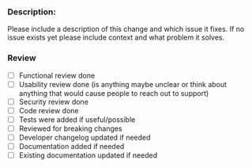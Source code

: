 ### Description:

Please include a description of this change and which issue it fixes. If no issue exists yet please include context and what problem it solves.

### Review

* [ ] Functional review done
* [ ] Usability review done (is anything maybe unclear or think about anything that would cause people to reach out to support)
* [ ] Security review done
* [ ] Code review done
* [ ] Tests were added if useful/possible
* [ ] Reviewed for breaking changes
* [ ] Developer changelog updated if needed
* [ ] Documentation added if needed
* [ ] Existing documentation updated if needed
